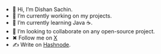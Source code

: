 - 👋 Hi, I’m Dishan Sachin.
- 🔭 I’m currently working on my projects.
- 🌱 I’m currently learning Java ☕.
- 👯 I’m looking to collaborate on any open-source project.
- ✖  Follow me on [X](https://twitter.com/skdishansachin)
- ✍ Write on [Hashnode](https://hashnode.com/@dishansa).
